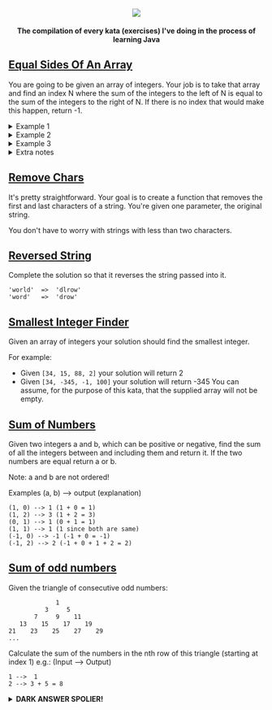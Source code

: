 <h1 align="center">
  <a href="https://git.io/typing-svg">
    <img src="https://readme-typing-svg.herokuapp.com?color=%23F7A827&center=true&vCenter=true&lines=java-katas+%E2%98%95">
  </a>
</h1>
<p align=center><strong>The compilation of every kata (exercises) I've doing in the process of learning Java</strong></p>

## [Equal Sides Of An Array](https://github.com/McChama/java-katas/blob/master/src/com/company/EqualSidesOfAnArray.java)
You are going to be given an array of integers. Your job is to take that array and find an index N where the sum of the integers to the left of N is equal to the sum of the integers to the right of N. If there is no index that would make this happen, return -1.
<details>
  <summary>Example 1</summary>
  Let's say you are given the array {1,2,3,4,3,2,1}:
  Your function will return the index 3, because at the 3rd position of the array, the sum of left side of the index ({1,2,3}) and the sum of the right side of the index ({3,2,1})  both equal 6.
</details>

<details>
  <summary>Example 2</summary>
  You are given the array {1,100,50,-51,1,1}
  Your function will return the index 1, because at the 1st position of the array, the sum of left side of the index ({1}) and the sum of the right side of the index ({50,-51,1,1}) both equal 1.
</details>

<details>
  <summary>Example 3</summary>
  You are given the array {20,10,-80,10,10,15,35}
  At index 0 the left side is {}
  The right side is {10,-80,10,10,15,35}
  They both are equal to 0 when added. (Empty arrays are equal to 0 in this problem)
  Index 0 is the place where the left side and right side are equal.
</details>

<details>
  <summary>Extra notes</summary>  
  <strong>Note:</strong> Please remember that in most programming/scripting languages the index of an array starts at 0.
  
  <strong>Note:</strong> If you are given an array with multiple answers, return the lowest correct index.
  
  <strong>Input:</strong> An integer array of length 0 < arr < 1000. The numbers in the array can be any integer positive or negative.
  
  <strong>Output:</strong> The lowest index N where the side to the left of N is equal to the side to the right of N. If you do not find an index that fits these rules, then you will return -1.
</details>

## [Remove Chars](https://github.com/McChama/java-katas/blob/master/src/com/company/RemoveChars.java)
It's pretty straightforward. Your goal is to create a function that removes the first and last characters of a string. You're given one parameter, the original string.

You don't have to worry with strings with less than two characters.

## [Reversed String](https://github.com/McChama/java-katas/blob/master/src/com/company/ReversedStrings.java)
Complete the solution so that it reverses the string passed into it.
```
'world'  =>  'dlrow'
'word'   =>  'drow'
```
## [Smallest Integer Finder](https://github.com/McChama/java-katas/blob/master/src/com/company/SmallestIntegerFinder.java)
Given an array of integers your solution should find the smallest integer.

For example:

- Given `[34, 15, 88, 2]` your solution will return 2
- Given `[34, -345, -1, 100]` your solution will return -345
You can assume, for the purpose of this kata, that the supplied array will not be empty.
  
## [Sum of Numbers](https://github.com/McChama/java-katas/blob/master/src/com/company/SumOfNumbers.java)
Given two integers a and b, which can be positive or negative, find the sum of all the integers between and including them and return it. If the two numbers are equal return a or b.

Note: a and b are not ordered!

Examples (a, b) --> output (explanation)
```
(1, 0) --> 1 (1 + 0 = 1)
(1, 2) --> 3 (1 + 2 = 3)
(0, 1) --> 1 (0 + 1 = 1)
(1, 1) --> 1 (1 since both are same)
(-1, 0) --> -1 (-1 + 0 = -1)
(-1, 2) --> 2 (-1 + 0 + 1 + 2 = 2)
```
## [Sum of odd numbers](https://github.com/McChama/java-katas/blob/master/src/com/company/RowSumOddNumbers.java)
Given the triangle of consecutive odd numbers:
```
             1
          3     5
       7     9    11
   13    15    17    19
21    23    25    27    29
...
```
Calculate the sum of the numbers in the nth row of this triangle (starting at index 1) e.g.: (Input --> Output)
```
1 -->  1
2 --> 3 + 5 = 8
```

<details>
  <summary><strong>DARK ANSWER SPOLIER!</strong></summary>  
  I couldn't imagine that this could be the best answer to exercise

```java
class RowSumOddNumbers {
    public static int rowSumOddNumbers(int n) {
        return n*n*n;
    }
}
```
</details>